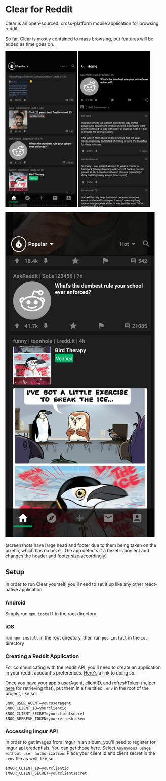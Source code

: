 # Clear for Reddit

Clear is an open-sourced, cross-platform mobile application for browsing reddit.

So far, Clear is mostly contained to mass browsing, but features will be added as time goes on.

<p float="left">
  <img src="https://raw.githubusercontent.com/oakleyaidan21/CFR/master/Screenshot_20210517-173247.png"  width="45%"/>      
  <img src="https://github.com/oakleyaidan21/CFR/blob/master/Screenshot_20210517-173307.png" width="45%"/> 
</p>

<img src="https://raw.githubusercontent.com/oakleyaidan21/CFR/master/Screenshot_20210517-173334.png"  />

(screenshots have large head and footer due to them being taken on the pixel 5, which has no bezel. The app detects if a bezel is present and changes the header and footer size accordingly)

## Setup

In order to run Clear yourself, you'll need to set it up like any other react-native application.

### Android

Simply run `npm install` in the root directory

### iOS

run `npm install` in the root directory, then run `pod install` in the `ios` directory

### Creating a Reddit Application

For communicating with the reddit API, you'll need to create an application in your reddit account's preferences. [Here's](https://redditclient.readthedocs.io/en/latest/oauth/) a link to doing so.

Once you have your app's userAgent, clientID, and refreshToken (helper [here](https://github.com/not-an-aardvark/reddit-oauth-helper) for retrieving that), put them in a file titled `.env` in the root of the project, like so:

```
SNOO_USER_AGENT=youruseragent
SNOO_CLIENT_ID=yourclientid
SNOO_CLIENT_SECRET=yourclientsecret
SNOO_REFRESH_TOKEN=yourrefreshtoken
```

### Accessing imgur API

In order to get images from imgur in an album, you'll need to register for imgur api credentials. You can get those
[here](https://api.imgur.com/oauth2/addclient). Select `Anynymous usage without user authorization`. Place your
client id and client secret in the `.env` file as well, like so:

```
IMGUR_CLIENT_ID=yourclientid
IMGUR_CLIENT_SECRET=yourclientsecret
```
